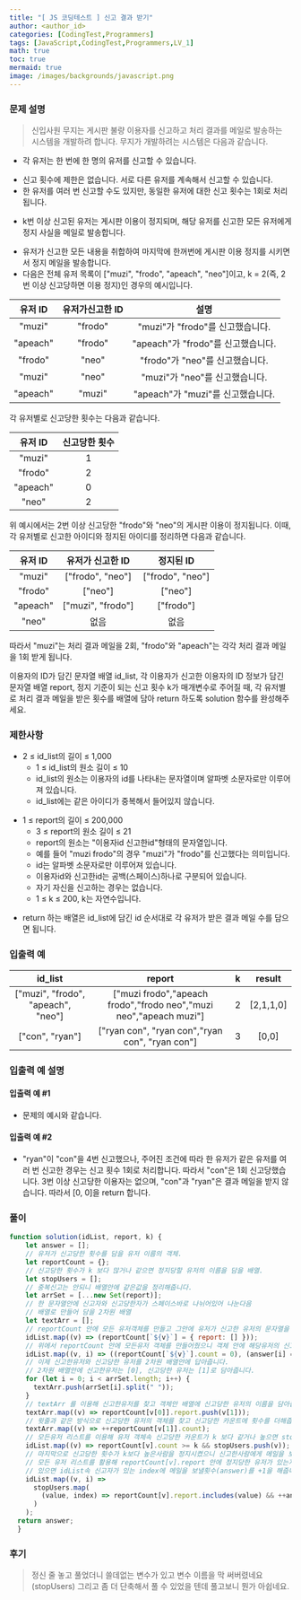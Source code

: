 ```yaml
---
title: "[ JS 코딩테스트 ] 신고 결과 받기"
author: <author_id>
categories: [CodingTest,Programmers]
tags: [JavaScript,CodingTest,Programmers,LV_1]
math: true
toc: true
mermaid: true
image: /images/backgrounds/javascript.png
---
```


### 문제 설명
>신입사원 무지는 게시판 불량 이용자를 신고하고 처리 결과를 메일로 발송하는 시스템을 개발하려 합니다. 무지가 개발하려는 시스템은 다음과 같습니다.

+	각 유저는 한 번에 한 명의 유저를 신고할 수 있습니다.
   -	신고 횟수에 제한은 없습니다. 서로 다른 유저를 계속해서 신고할 수 있습니다.
   -	한 유저를 여러 번 신고할 수도 있지만, 동일한 유저에 대한 신고 횟수는 1회로 처리됩니다.
+	k번 이상 신고된 유저는 게시판 이용이 정지되며, 해당 유저를 신고한 모든 유저에게 정지 사실을 메일로 발송합니다.
   -	유저가 신고한 모든 내용을 취합하여 마지막에 한꺼번에 게시판 이용 정지를 시키면서 정지 메일을 발송합니다.
   -	다음은 전체 유저 목록이 ["muzi", "frodo", "apeach", "neo"]이고, k = 2(즉, 2번 이상 신고당하면 이용 정지)인 경우의 예시입니다.

|유저 ID|유저가신고한 ID|설명|
| :--:|:--:|:--:|
|"muzi"|"frodo"|"muzi"가 "frodo"를 신고했습니다.|
|"apeach"|"frodo"|"apeach"가 "frodo"를 신고했습니다.|
|"frodo"|"neo"|"frodo"가 "neo"를 신고했습니다.|
|"muzi"|"neo"|"muzi"가 "neo"를 신고했습니다.|
|"apeach"|"muzi"|"apeach"가 "muzi"를 신고했습니다.|
각 유저별로 신고당한 횟수는 다음과 같습니다.

|유저 ID|신고당한 횟수|
|:--:|:--:|
|"muzi"|1|
|"frodo"|2|
|"apeach"|0|
|"neo"|2|
위 예시에서는 2번 이상 신고당한 "frodo"와 "neo"의 게시판 이용이 정지됩니다. 이때, 각 유저별로 신고한 아이디와 정지된 아이디를 정리하면 다음과 같습니다.

|유저 ID|유저가 신고한 ID|정지된 ID|
|:--:|:--:|:--:|
|"muzi"|["frodo", "neo"]|["frodo", "neo"]|
|"frodo"|["neo"]|["neo"]|
|"apeach"|["muzi", "frodo"]|["frodo"]|
|"neo"|없음|없음|
따라서 "muzi"는 처리 결과 메일을 2회, "frodo"와 "apeach"는 각각 처리 결과 메일을 1회 받게 됩니다.

이용자의 ID가 담긴 문자열 배열 id_list, 각 이용자가 신고한 이용자의 ID 정보가 담긴 문자열 배열 report, 정지 기준이 되는 신고 횟수 k가 매개변수로 주어질 때, 각 유저별로 처리 결과 메일을 받은 횟수를 배열에 담아 return 하도록 solution 함수를 완성해주세요.

### 제한사항
+ 2 ≤ id_list의 길이 ≤ 1,000
  + 1 ≤ id_list의 원소 길이 ≤ 10
  + id_list의 원소는 이용자의 id를 나타내는 문자열이며 알파벳 소문자로만 이루어져 있습니다.
  + id_list에는 같은 아이디가 중복해서 들어있지 않습니다.
- 1 ≤ report의 길이 ≤ 200,000
  - 3 ≤ report의 원소 길이 ≤ 21
  - report의 원소는 "이용자id 신고한id"형태의 문자열입니다.
  - 예를 들어 "muzi frodo"의 경우 "muzi"가 "frodo"를 신고했다는 의미입니다.
  - id는 알파벳 소문자로만 이루어져 있습니다.
  - 이용자id와 신고한id는 공백(스페이스)하나로 구분되어 있습니다.
  - 자기 자신을 신고하는 경우는 없습니다.
  - 1 ≤ k ≤ 200, k는 자연수입니다.
+ return 하는 배열은 id_list에 담긴 id 순서대로 각 유저가 받은 결과 메일 수를 담으면 됩니다.

### 입출력 예

|id_list|                               report                               |k|result|
|:---:|:------------------------------------------------------------------:|:---:|:---:|
|["muzi", "frodo", "apeach", "neo"] | ["muzi frodo","apeach frodo","frodo neo","muzi neo","apeach muzi"] | 2 | [2,1,1,0] |
|["con", "ryan"]|["ryan con", "ryan con","ryan con", "ryan con"]|3|[0,0]|

### 입출력 예 설명
#### 입출력 예 #1

- 문제의 예시와 같습니다.

#### 입출력 예 #2

- "ryan"이 "con"을 4번 신고했으나, 주어진 조건에 따라 한 유저가 같은 유저를 여러 번 신고한 경우는 신고 횟수 1회로 처리합니다. 따라서 "con"은 1회 신고당했습니다. 3번 이상 신고당한 이용자는 없으며, "con"과 "ryan"은 결과 메일을 받지 않습니다. 따라서 [0, 0]을 return 합니다.

### 풀이
```javascript
function solution(idList, report, k) {
    let answer = [];
  	// 유저가 신고당한 횟수를 담을 유저 이름의 객체.
    let reportCount = {};
  	// 신고당한 횟수가 k 보다 많거나 같으면 정지당할 유저의 이름을 담을 배열.
    let stopUsers = [];
  	// 중복신고는 안되니 배열안에 같은값을 정리해줍니다.
    let arrSet = [...new Set(report)];
  	// 한 문자열안에 신고자와 신고당한자가 스페이스바로 나뉘어있어 나눈다음
  	// 배열로 만들어 담을 2차원 배열
    let textArr = [];
  	// reportCount 안에 모든 유저객체를 만들고 그안에 유저가 신고한 유저의 문자열을 담을 배열을 만들어줍니다.
    idList.map((v) => (reportCount[`${v}`] = { report: [] }));
	// 위에서 reportCount 안에 모든유저 객체를 만들어줬으니 객체 안에 해당유저의 신고당한 횟수를 담을 count를 만들어줍니다 초기값은 0으로 설정
    idList.map((v, i) => ((reportCount[`${v}`].count = 0), (answer[i] = 0)));
  	// 이제 신고한유저와 신고당한 유저를 2차원 배열안에 답아줍니다.
  	// 2차원 배열안에 신고한유저는 [0], 신고당한 유저는 [1]로 담아줍니다.
    for (let i = 0; i < arrSet.length; i++) {
      textArr.push(arrSet[i].split(" "));
    }
  	// textArr 를 이용해 신고한유저를 찾고 객체안 배열에 신고당한 유저의 이름을 담아줍니다
    textArr.map((v) => reportCount[v[0]].report.push(v[1]));
  	// 윗줄과 같은 방식으로 신고당한 유저의 객체를 찾고 신고당한 카운트에 횟수를 더해줍니다.
    textArr.map((v) => ++reportCount[v[1]].count);
    // 모든유저 리스트를 이용해 유저 객체속 신고당한 카운트가 k 보다 같거나 높으면 stopUsers배열에 유저 이름을 넣어줍니다.
    idList.map((v) => reportCount[v].count >= k && stopUsers.push(v));
  	// 마지막으로 신고당한 횟수가 k보다 높은사람을 정지시켰으니 신고한사람에게 메일을 보내야하니
	// 모든 유저 리스트를 활용해 reportCount[v].report 안에 정지당한 유저가 있는지 확인하고 
  	// 있으면 idList속 신고자가 있는 index에 메일을 보낼횟수(answer)를 +1을 해줍니다.
    idList.map((v, i) =>
      stopUsers.map(
        (value, index) => reportCount[v].report.includes(value) && ++answer[i]
      )
    );
  return answer;
  }
```

### 후기
> 정신 줄 놓고 풀었더니 쓸데없는 변수가 있고 변수 이름을 막 써버렸네요(stopUsers) 그리고 좀 더 단축해서 풀 수 있었을 텐데 풀고보니 뭔가 아쉽네요.
